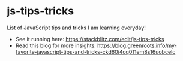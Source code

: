 # js-tips-tricks
List of JavaScript tips and tricks I am learning everyday!

- See it running here: https://stackblitz.com/edit/js-tips-tricks
- Read this blog for more insights: https://blog.greenroots.info/my-favorite-javascript-tips-and-tricks-ckd60i4cq011em8s16uobcelc
